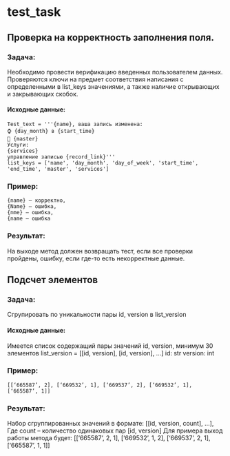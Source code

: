 # test_task

## Проверка на корректность заполнения поля.
### Задача: 

Необходимо провести верификацию введенных пользователем данных. Проверяются ключи на предмет соответствия написания с определенными в list_keys значениями, а также наличие открывающих и закрывающих скобок.

#### Исходные данные: 

```
Test_text = '''{name}, ваша запись изменена:
⌚️ {day_month} в {start_time}
👩 {master}
Услуги:
{services}
управление записью {record_link}'''
list_keys = ['name', 'day_month', 'day_of_week', 'start_time', 'end_time', 'master', 'services']
```

### Пример: 

 ```
{name} – корректно, 
{Name} – ошибка,
{nme} – ошибка,
{name – ошибка
```

### Результат: 
На выходе метод должен возвращать тест, если все проверки пройдены, ошибку, если где-то есть некорректные данные.
 
## Подсчет элементов

### Задача: 

Сгрупировать по уникальности пары id, version в list_version

#### Исходные данные:

Имеется список содержащий пары значений id, version, минимум 30 элементов
list_version = [[id, version], [id, version], …]
id: str
version: int

### Пример: 
```
[[‘665587’, 2], [‘669532’, 1], [‘669537’, 2], [‘669532’, 1], [‘665587’, 1]]
```
### Результат: 

Набор сгруппированных значений в формате: [[id, version, count], …], 
Где count – количество одинаковых пар [id, version]
Для примера выход работы метода будет:
[[‘665587’, 2, 1], [‘669532’, 1, 2], [‘669537’, 2, 1], [‘665587’, 1, 1]]
